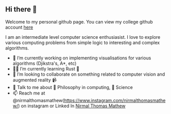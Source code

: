 ## Hi there 👋

Welcome to my personal github page. You can view my college github account [here](https://www.github.com/nirmalthomasnitc)

I am an intermediate level computer science enthusiasist. I love to explore various computing problems from simple logic to interesting and complex
algorithms. 

- 🔭 I’m currently working on implementing visualisations for various algorithms (Djikstra's, A*, etc)
- 🧑‍💻 I’m currently learning Rust 🦀
- 👯 I’m looking to collaborate on something related to computer vision and augmented reality 📹
- 💬 Talk to me about 🍷 Philosophy in computing, 🔭 Science
- 📫 Reach me at @nirmalthomasmathew(https://www.instagram.com/nirmalthomasmathew/) on instagram or Linked In [Nirmal Thomas Mathew](https://www.linkedin.com/in/nirmal-thomas-mathew/)
